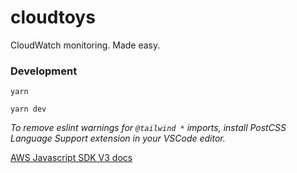 # cloudtoys

CloudWatch monitoring. Made easy.

### Development
```
yarn

yarn dev
```
_To remove eslint warnings for `@tailwind *` imports, install PostCSS Language Support extension in your VSCode editor._

[AWS Javascript SDK V3 docs](https://docs.aws.amazon.com/AWSJavaScriptSDK/v3/latest/client/cloudwatch-logs)
